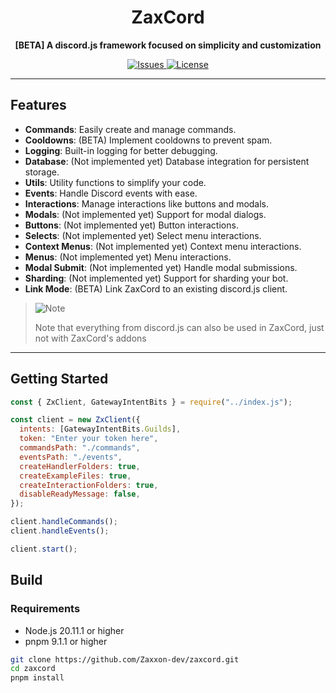 <p align="center">
</p>

<h1 align="center">ZaxCord</h1>

<p align="center">
  <b>[BETA] A discord.js framework focused on simplicity and customization</b>
</p>

<p align="center">
  <a href="https://github.com/Zaxerone/zaxcord/actions">
  </a>
  <a href="https://github.com/Zaxerone/zaxcord/issues">
    <img src="https://img.shields.io/github/issues/Zaxerone/zaxcord" alt="Issues">
  </a>
  <a href="https://github.com/Zaxerone/zaxcord/blob/main/LICENSE">
    <img src="https://img.shields.io/github/license/Zaxerone/zaxcord" alt="License">
  </a>
</p>

---

## Features

- **Commands**: Easily create and manage commands.
- **Cooldowns**: (BETA) Implement cooldowns to prevent spam.
- **Logging**: Built-in logging for better debugging.
- **Database**: (Not implemented yet) Database integration for persistent storage.
- **Utils**: Utility functions to simplify your code.
- **Events**: Handle Discord events with ease.
- **Interactions**: Manage interactions like buttons and modals.
- **Modals**: (Not implemented yet) Support for modal dialogs.
- **Buttons**: (Not implemented yet) Button interactions.
- **Selects**: (Not implemented yet) Select menu interactions.
- **Context Menus**: (Not implemented yet) Context menu interactions.
- **Menus**: (Not implemented yet) Menu interactions.
- **Modal Submit**: (Not implemented yet) Handle modal submissions.
- **Sharding**: (Not implemented yet) Support for sharding your bot.
- **Link Mode**: (BETA) Link ZaxCord to an existing discord.js client.

> <picture>
>   <source media="(prefers-color-scheme: light)" srcset="https://raw.githubusercontent.com/Mqxx/GitHub-Markdown/main/blockquotes/badge/light-theme/note.svg">
>   <img alt="Note" src="https://raw.githubusercontent.com/Mqxx/GitHub-Markdown/main/blockquotes/badge/dark-theme/note.svg">
> </picture><br>
>
> Note that everything from discord.js can also be used in ZaxCord, just not with ZaxCord's addons

---

## Getting Started

```js
const { ZxClient, GatewayIntentBits } = require("../index.js");

const client = new ZxClient({
  intents: [GatewayIntentBits.Guilds],
  token: "Enter your token here",
  commandsPath: "./commands",
  eventsPath: "./events",
  createHandlerFolders: true,
  createExampleFiles: true,
  createInteractionFolders: true,
  disableReadyMessage: false,
});

client.handleCommands();
client.handleEvents();

client.start();
```

## Build

### Requirements

- Node.js 20.11.1 or higher
- pnpm 9.1.1 or higher

```sh
git clone https://github.com/Zaxxon-dev/zaxcord.git
cd zaxcord
pnpm install
```
